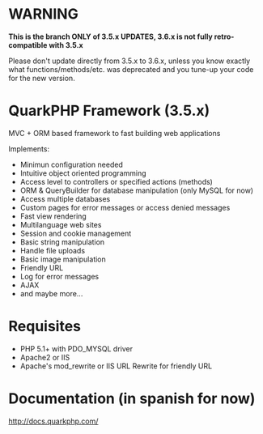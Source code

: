 WARNING
=======
**This is the branch ONLY of 3.5.x UPDATES, 3.6.x is not fully retro-compatible with 3.5.x**

Please don't update directly from 3.5.x to 3.6.x, unless you know exactly what functions/methods/etc. was deprecated and you tune-up your code for the new version.


QuarkPHP Framework (3.5.x)
==========

MVC + ORM based framework to fast building web applications  

Implements:

* Minimun configuration needed
* Intuitive object oriented programming
* Access level to controllers or specified actions (methods)
* ORM & QueryBuilder for database manipulation (only MySQL for now)
* Access multiple databases
* Custom pages for error messages or access denied messages
* Fast view rendering
* Multilanguage web sites
* Session and cookie management
* Basic string manipulation
* Handle file uploads
* Basic image manipulation
* Friendly URL
* Log for error messages
* AJAX
* and maybe more...

Requisites
==========

* PHP 5.1+ with PDO_MYSQL driver
* Apache2 or IIS
* Apache's mod_rewrite or IIS URL Rewrite for friendly URL

Documentation (in spanish for now)
==========

http://docs.quarkphp.com/
